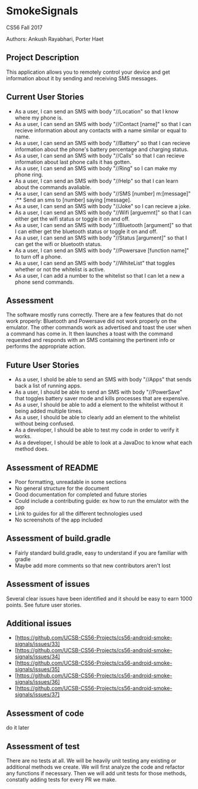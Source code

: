 # SmokeSignals
CS56 Fall 2017

Authors: Ankush Rayabhari, Porter Haet

## Project Description
This application allows you to remotely control your device and get information about it by sending and receiving SMS messages. 

## Current User Stories
- As a user, I can send an SMS with body "//Location" so that I know where my phone is.
- As a user, I can send an SMS with body "//Contact [name]" so that I can recieve information about any contacts with a name similar or equal to name. 
- As a user, I can send an SMS with body "//Battery" so that I can recieve information about the phone's battery percentage and charging status.
- As a user, I can send an SMS with body "//Calls" so that I can recieve information about last phone calls it has gotten.
- As a user, I can send an SMS with body "//Ring" so I can make my phone ring.
- As a user, I can send an SMS with body "//Help" so that I can learn about the commands avaliable.
- As a user, I can send an SMS with body "//SMS [number] m:[message]" :** Send an sms to [number] saying [message].
- As a user, I can send an SMS with body "//Joke" so I can recieve a joke. 
- As a user, I can send an SMS with body "//Wifi [arguemnt]" so that I can either get the wifi status or toggle it on and off.
- As a user, I can send an SMS with body "//Bluetooth [argument]" so that I can either get the bluetooth status or toggle it on and off.
- As a user, I can send an SMS with body "//Status [argument]" so that I can get the wifi or bluetooth status.
- As a user, I can send an SMS with body "//Powersave [function name]" to turn off a phone. 
- As a user, I can send an SMS with body "//WhiteList" that toggles whether or not the whitelist is active.
- As a user, I can add a number to the whitelist so that I can let a new a phone send commands.

## Assessment
The software mostly runs correctly. There are a few features that do not work properly: Bluetooth and Powersave did not work properly on the emulator. The other commands work as advertised and toast the user when a command has come in. It then launches a toast with the command requested and responds with an SMS containing the pertinent info or performs the appropriate action.

## Future User Stories
- As a user, I shold be able to send an SMS with body "//Apps" that sends back a list of running apps.
- As a user, I should be able to send an SMS with body "//PowerSave" that toggles battery saver mode and kills processes that are expensive.
- As a user, I should be able to add a element to the whitelist without it being added multiple times.
- As a user, I should be able to clearly add an element to the whitelist without being confused.
- As a developer, I should be able to test my code in order to verify it works.
- As a developer, I should be able to look at a JavaDoc to know what each method does.

## Assessment of README
- Poor formatting, unreadable in some sections
- No general structure for the document
- Good documentation for completed and future stories
- Could include a contributing guide: ex how to run the emulator with the app
- Link to guides for all the different technologies used
- No screenshots of the app included

## Assessment of build.gradle
- Fairly standard build.gradle, easy to understand if you are familiar with gradle
- Maybe add more comments so that new contributors aren't lost

## Assessment of issues
Several clear issues have been identified and it should be easy to earn 1000 points. See future user stories.

## Additional issues
- [https://github.com/UCSB-CS56-Projects/cs56-android-smoke-signals/issues/33]
- [https://github.com/UCSB-CS56-Projects/cs56-android-smoke-signals/issues/34]
- [https://github.com/UCSB-CS56-Projects/cs56-android-smoke-signals/issues/35]
- [https://github.com/UCSB-CS56-Projects/cs56-android-smoke-signals/issues/36]
- [https://github.com/UCSB-CS56-Projects/cs56-android-smoke-signals/issues/37]

## Assessment of code
do it later

## Assessment of test
There are no tests at all. We will be heavily unit testing any existing or additional methods we create. We will first analyze the code and refactor any functions if necessary. Then we will add unit tests for those methods, constatly adding tests for every PR we make.

